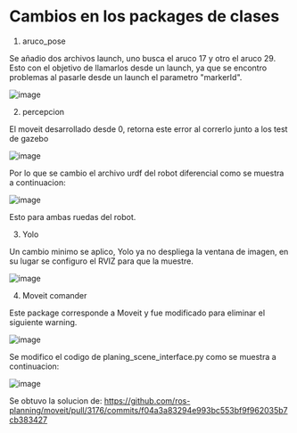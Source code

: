 # Cambios en los packages de clases
1. aruco_pose

Se añadio dos archivos launch, uno busca el aruco 17 y otro el aruco 29. </br>
Esto con el objetivo de llamarlos desde un launch, ya que se encontro problemas al pasarle desde un launch el parametro "markerId".

![image](https://user-images.githubusercontent.com/74274632/204141998-b5b984e1-7890-4ab9-828c-2ce52f53095f.png)

2. percepcion

El moveit desarrollado desde 0, retorna este error al correrlo junto a los test de gazebo

![image](https://user-images.githubusercontent.com/74274632/204142167-13d1b8c2-74dd-4ea0-af04-a17f597a8a1d.png)

Por lo que se cambio el archivo urdf del robot diferencial como se muestra a continuacion:

![image](https://user-images.githubusercontent.com/74274632/204142845-504ee33c-868f-45e5-b83e-de804fef7836.png)

Esto para ambas ruedas del robot.

3. Yolo

Un cambio minimo se aplico, Yolo ya no despliega la ventana de imagen, en su lugar se configuro el RVIZ para que la muestre.

![image](https://user-images.githubusercontent.com/74274632/204142272-f6b985aa-b318-4590-81ac-069e58ad259e.png)

4. Moveit comander

Este package corresponde a Moveit y fue modificado para eliminar el siguiente warning.

![image](https://user-images.githubusercontent.com/74274632/204142435-6f1a3689-bc8e-4bbc-b050-c0aa18bef117.png)

Se modifico el codigo de planing_scene_interface.py como se muestra a continuacion:

![image](https://user-images.githubusercontent.com/74274632/204142573-675174ac-cc94-4dfe-bb7c-e28cc6bbeae3.png)


Se obtuvo la solucion de: https://github.com/ros-planning/moveit/pull/3176/commits/f04a3a83294e993bc553bf9f962035b7cb383427
